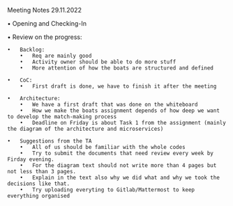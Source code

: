 Meeting Notes 29.11.2022

•	Opening and Checking-In

•	Review on the progress:

    •	Backlog:
        •	Req are mainly good
        •	Activity owner should be able to do more stuff
        •	More attention of how the boats are structured and defined

    •	CoC:
        •	First draft is done, we have to finish it after the meeting

    •	Architecture:
        •	We have a first draft that was done on the whiteboard
        •	How we make the boats assignment depends of how deep we want to develop the match-making process
        •	Deadline on Friday is about Task 1 from the assignment (mainly the diagram of the architecture and microservices)

    •	Suggestions from the TA
        •	All of us should be familiar with the whole codes
        •	Try to submit the documents that need review every week by Firday evening.
        •	For the diagram text should not write more than 4 pages but not less than 3 pages.
        •	Explain in the text also why we did what and why we took the decisions like that.
        •	Try uploading everyting to Gitlab/Mattermost to keep everything organised
